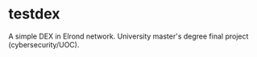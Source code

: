 # testdex
A simple DEX in Elrond network. University master's degree final project (cybersecurity/UOC).
